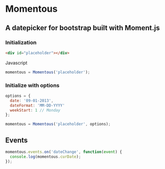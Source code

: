 # Momentous
## A datepicker for bootstrap built with Moment.js

### Initialization
```html
<div id="placeholder"></div>
```
Javascript
```javascript
momentous = Momentous('placeholder');
```

### Initialize with options
```javascript
options = {
  date: '09-01-2013',
  dateFormat: 'MM-DD-YYYY'
  weekStart: 1 // Monday
};

momentous = Momentous('placeholder', options);
```

## Events
```javascript
momentous.events.on('dateChange', function(event) {
  console.log(momentous.curDate);
});
```